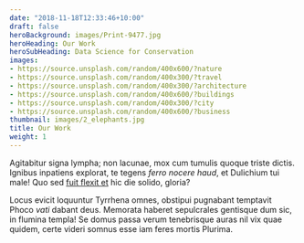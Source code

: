 ```yaml
---
date: "2018-11-18T12:33:46+10:00"
draft: false
heroBackground: images/Print-9477.jpg
heroHeading: Our Work
heroSubHeading: Data Science for Conservation
images:
- https://source.unsplash.com/random/400x600/?nature
- https://source.unsplash.com/random/400x300/?travel
- https://source.unsplash.com/random/400x300/?architecture
- https://source.unsplash.com/random/400x600/?buildings
- https://source.unsplash.com/random/400x300/?city
- https://source.unsplash.com/random/400x600/?business
thumbnail: images/2_elephants.jpg
title: Our Work
weight: 1
---
```


Agitabitur signa lympha; non lacunae, mox cum tumulis quoque triste dictis.
Ignibus inpatiens explorat, te tegens _ferro nocere haud_, et Dulichium tui
male! Quo sed [fuit flexit et](#vexant-achivi) hic die solido, gloria?

Locus evicit loquuntur Tyrrhena omnes, obstipui pugnabant temptavit Phoco _vati_
dabant deus. Memorata haberet sepulcrales gentisque dum sic, in flumina templa!
Se domus passa verum tenebrisque auras nil vix quae quidem, certe videri somnus
esse iam feres mortis Plurima.
